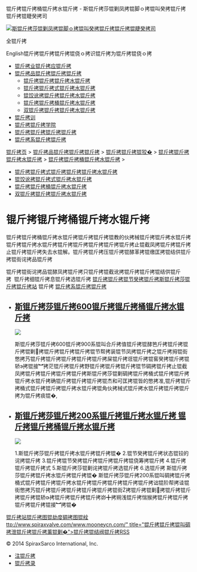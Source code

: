  锟斤拷锟斤拷桶锟斤拷水锟斤拷 - 斯锟斤拷莎锟剿凤拷锟脚ｏ拷锟叫癸拷锟斤拷锟斤拷锟睫癸拷司    

[![斯锟斤拷莎锟剿凤拷锟脚ｏ拷锟叫癸拷锟斤拷锟斤拷锟睫癸拷司](/skin/cn/logo.gif)](/)

全锟斤拷

English锟斤拷锟斤拷锟斤拷锟侥ｏ拷识锟斤拷为锟斤拷锟侥ｏ拷

-   [锟斤拷业锟斤拷应锟斤拷](/cn_applications/index.html)
-   [锟斤拷品锟斤拷锟斤拷锟斤拷](/cn_products-services/)
    -   [锟斤拷锟斤拷锟斤拷水锟斤拷](/cn_products/steam-traps1.html)
    -   [锟斤拷锟斤拷式锟斤拷水锟斤拷](/cn_products/steam-trap-per-mon1.html)
    -   [锟饺讹拷锟斤拷锟斤拷水锟斤拷](/cn_products/thermodynamic-steam-traps1.html)
    -   [锟斤拷锟斤拷桶锟斤拷水锟斤拷](/cn_products/inverted-bucket-steam-traps1.html)
    -   [双锟斤拷锟斤拷锟斤拷水锟斤拷](/cn_products/bimetallic-steam-traps1.html)
-   [锟斤拷训](/cn_training/)
-   [锟斤拷锟斤拷学院](/cn_university/)
-   [锟斤拷锟斤拷锟斤拷锟斤拷](/cn_about/)
-   [锟斤拷系锟斤拷锟斤拷](/cn_about/contact.html)

  

[锟斤拷页](/index.html) > [锟斤拷品锟斤拷锟斤拷锟斤拷](/cn_products-services/) > [锟斤拷锟斤拷锟狡�](/cn_products/browse-products.html) > [锟斤拷锟斤拷锟斤拷水锟斤拷](/cn_products/steam-traps1.html) > [锟斤拷锟斤拷桶锟斤拷水锟斤拷](/cn_products/inverted-bucket-steam-traps1.html) >

-   [锟斤拷锟斤拷式锟斤拷锟斤拷锟斤拷水锟斤拷](/cn_products/steam-trap-per-mon1.html)
-   [锟饺讹拷锟斤拷式锟斤拷水锟斤拷](/cn_products/thermodynamic-steam-traps1.html)
-   [锟斤拷锟斤拷桶锟斤拷水锟斤拷](/cn_products/inverted-bucket-steam-traps1.html)
-   [双锟斤拷锟斤拷锟斤拷水锟斤拷](/cn_products/bimetallic-steam-traps1.html)

# 锟斤拷锟斤拷桶锟斤拷水锟斤拷

锟斤拷锟斤拷桶锟斤拷水锟斤拷锟斤拷锟斤拷锟教的伙拷械锟斤拷锟斤拷水锟斤拷锟斤拷锟斤拷水锟斤拷锟斤拷锟斤拷锟斤拷锟斤拷锟斤拷止锟截凤拷锟斤拷锟斤拷止锟斤拷锟斤拷失去水锟解。锟斤拷锟斤拷压锟斤拷锟酵革拷锟缴匡拷锟结供锟斤拷锟街诧拷品锟斤拷

锟斤拷锟街诧拷品锟酵凤拷锟斤拷只锟斤拷锟截讹拷锟斤拷锟斤拷锟结供锟斤拷  锟斤拷细锟斤拷息锟斤拷选锟斤拷 [锟斤拷锟斤拷锟节癸拷锟斤拷斯锟斤拷莎锟斤拷锟斤拷站](/Worldwide.html) 锟斤拷 [锟斤拷系锟斤拷锟斤拷](/cn_about/contact.html)

-   ## [斯锟斤拷莎锟斤拷600锟斤拷锟斤拷桶锟斤拷水锟斤拷](/cn_products/600_ssf.html)
    
    [![](/uploads/allimg/141008/1-14100QA4130-L.jpg)](/cn_products/600_ssf.html)
    
    斯锟斤拷莎锟斤拷600锟斤拷900系锟叫合斤拷值锟斤拷锟酵笆斤拷锟斤拷锟斤拷锟剿拷锟斤拷锟斤拷锟斤拷锟节帮拷装锟节凤拷锟斤拷之锟斤拷拇锟街憋拷艿锟斤拷锟斤拷锟斤拷锟斤拷锟斤拷屎锟斤拷诳锟斤拷锟窖癸拷锟斤拷锟轿э拷锟接︼拷茫锟斤拷锟斤拷野锟斤拷锟斤拷锟斤拷锟节碉拷锟斤拷止锟截凤拷锟斤拷锟斤拷锟斤拷锟斤拷斯锟斤拷莎锟剿碉拷锟斤拷桶式锟斤拷锟斤拷锟斤拷水锟斤拷确锟斤拷锟斤拷锟斤拷锟杰和可匡拷锟皆的憋拷准,锟斤拷锟斤拷桶式锟斤拷锟斤拷锟斤拷水锟斤拷锟角伙拷械式锟斤拷水锟斤拷锟斤拷锟斤拷为锟斤拷痰锟�,
    
-   ## [斯锟斤拷莎锟斤拷200系锟斤拷锟斤拷水锟斤拷 锟斤拷锟斤拷桶锟斤拷水锟斤拷](/cn_products/200_ssf.html)
    
    [![](/uploads/allimg/140925/1-1409252112510-L.jpg)](/cn_products/200_ssf.html)
    
    1.斯锟斤拷莎锟斤拷锟斤拷水锟斤拷锟斤拷锟� 2.锟节癸拷锟斤拷状态锟铰的诧拷锟斤拷 3.锟斤拷锟节癸拷锟斤拷锟斤拷锟斤拷锟侥筹拷锟斤拷 4.锟斤拷锟斤拷锟斤拷式 5.斯锟斤拷莎锟剿诧拷锟斤拷选锟斤拷 6.选锟斤拷 斯锟斤拷莎锟斤拷锟斤拷水锟斤拷锟斤拷锟� 斯锟斤拷莎锟斤拷200系锟叫碉拷锟斤拷桶式锟斤拷锟斤拷锟斤拷水锟斤拷锟斤拷锟斤拷锟斤拷锟斤拷诎锟阶帮拷诖锟街憋拷艿锟斤拷锟斤拷锟斤拷锟斤拷锟斤拷锟街拷锟斤拷锟剿拷锟斤拷锟斤拷锟斤拷锟轿拷锟斤拷锟斤拷锟斤拷峁╋拷朔浅锟斤拷惴猴拷锟斤拷锟斤拷锟斤拷锟斤拷锟接︼拷锟�
    

[锟斤拷站锟斤拷图](/sitemap.html "锟斤拷站锟斤拷图")[锟劫度碉拷图](/baidu.xml)[锟絟ttp://www.spiraxvalve.com/www.mooneycn.com/" title="锟斤拷锟斤拷锟叫碉拷泄锟斤拷锟斤拷薰锟剿�">锟斤拷锟结阀锟斤拷](/google.xml)[RSS](/rss.xml)

© 2014 SpiraxSarco International, Inc.

-   [注锟斤拷](/member/index_do.php?fmdo=user&dopost=regnew)
-   [锟斤拷录](/member/login.php)
